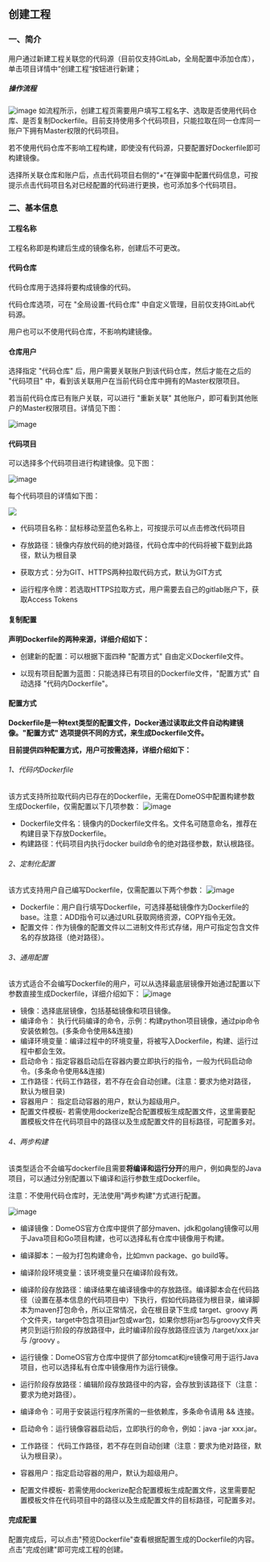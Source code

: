 ## 创建工程

### 一、简介

用户通过新建工程关联您的代码源（目前仅支持GitLab，全局配置中添加仓库），单击项目详情中“创建工程“按钮进行新建；

##### 操作流程
![image](https://domeos-pics2.bjcnc.scs.sohucs.com/%E6%93%8D%E4%BD%9C%E6%B5%81%E7%A8%8B.png)
如流程所示，创建工程页需要用户填写工程名字、选取是否使用代码仓库、是否复制Dockerfile。目前支持使用多个代码项目，只能拉取在同一仓库同一账户下拥有Master权限的代码项目。

若不使用代码仓库不影响工程构建，即使没有代码源，只要配置好Dockerfile即可构建镜像。

选择所关联仓库和账户后，点击代码项目右侧的“+“在弹窗中配置代码信息，可按提示点击代码项目名对已经配置的代码进行更换，也可添加多个代码项目。

### 二、基本信息

#### 工程名称

工程名称即是构建后生成的镜像名称，创建后不可更改。

#### 代码仓库

代码仓库用于选择将要构成镜像的代码。

代码仓库选项，可在 "全局设置-代码仓库" 中自定义管理，目前仅支持GitLab代码源。

用户也可以不使用代码仓库，不影响构建镜像。

#### 仓库用户

选择指定 "代码仓库" 后，用户需要关联账户到该代码仓库，然后才能在之后的 "代码项目" 中，看到该关联用户在当前代码仓库中拥有的Master权限项目。

若当前代码仓库已有账户关联，可以进行 "重新关联" 其他账户，即可看到其他账户的Master权限项目。详情见下图：

![image](https://domeos-pics2.bjcnc.scs.sohucs.com/%E6%B7%BB%E5%8A%A0%E4%BB%A3%E7%A0%8101.png)

#### 代码项目

可以选择多个代码项目进行构建镜像。见下图：

![image](https://domeos-pics2.bjcnc.scs.sohucs.com/%E6%B7%BB%E5%8A%A0%E4%BB%A3%E7%A0%8102.png)

每个代码项目的详情如下图：

![](http://domeos-pics.bjcnc.scs.sohucs.com/代码项目GIT20210526.png)

- 代码项目名称：鼠标移动至蓝色名称上，可按提示可以点击修改代码项目

- 存放路径：镜像内存放代码的绝对路径，代码仓库中的代码将被下载到此路径，默认为根目录
- 获取方式：分为GIT、HTTPS两种拉取代码方式，默认为GIT方式
- 运行程序令牌：若选取HTTPS拉取方式，用户需要去自己的gitlab账户下，获取Access Tokens

#### 复制配置

**声明Dockerfile的两种来源，详细介绍如下：**

- 创建新的配置：可以根据下面四种 "配置方式" 自由定义Dockerfile文件。

- 以现有项目配置为蓝图：只能选择已有项目的Dockerfile文件，"配置方式" 自动选择 "代码内Dockerfile"。

#### 配置方式

**Dockerfile是一种text类型的配置文件，Docker通过读取此文件自动构建镜像。"配置方式" 选项提供不同的方式，来生成Dockerfile文件。**

**目前提供四种配置方式，用户可按需选择，详细介绍如下：**

###### 1、代码内Dockerfile
该方式支持所拉取代码内已存在的Dockerfile，无需在DomeOS中配置构建参数生成Dockerfile，仅需配置以下几项参数：
![image](http://domeos-pics.bjcnc.scs.sohucs.com/代码内Dockerfile20210406.png)

- Dockerfile文件名：镜像内的Dockerfile文件名。文件名可随意命名，推荐在构建目录下存放Dockerfile。
- 构建路径：代码项目内执行docker build命令的绝对路径参数，默认根路径。

###### 2、定制化配置
该方式支持用户自己编写Dockerfile，仅需配置以下两个参数：
![image](https://domeos-pics2.bjcnc.scs.sohucs.com/%E5%AE%9A%E5%88%B6%E5%8C%96dockerfile.png)

- Dockerfile：用户自行填写Dockerfile，可选择基础镜像作为Dockerfile的base。注意：ADD指令可以通过URL获取网络资源，COPY指令无效。
- 配置文件：作为镜像的配置文件以二进制文件形式存储，用户可指定包含文件名的存放路径（绝对路径）。

###### 3、通用配置
该方式适合不会编写Dockerfile的用户，可以从选择最底层镜像开始通过配置以下参数直接生成Dockerfile，详细介绍如下：
![image](http://domeos-pics.bjcnc.scs.sohucs.com/通用配置20210406.png)

- 镜像：选择底层镜像，包括基础镜像和项目镜像。
- 编译命令： 执行代码编译的命令，示例：构建python项目镜像，通过pip命令安装依赖包。(多条命令使用&&连接)
- 编译环境变量：编译过程中的环境变量，将被写入Dockerfile，构建、运行过程中都会生效。
- 启动命令：指定容器启动后在容器内要立即执行的指令，一般为代码启动命令。(多条命令使用&&连接)
- 工作路径：代码工作路径，若不存在会自动创建。(注意：要求为绝对路径，默认为根目录)
- 容器用户： 指定启动容器的用户，默认为超级用户。
- 配置文件模板- 若需使用dockerize配合配置模板生成配置文件，这里需要配置模板文件在代码项目中的路径以及生成配置文件的目标路径，可配置多对。

###### 4、两步构建
该类型适合不会编写dockerfile且需要**将编译和运行分开**的用户，例如典型的Java项目，可以通过分别配置以下编译和运行参数生成Dockerfile。

注意：不使用代码仓库时，无法使用"两步构建"方式进行配置。

![image](http://domeos-pics.bjcnc.scs.sohucs.com/两步构建20210406.png)

- 编译镜像：DomeOS官方仓库中提供了部分maven、jdk和golang镜像可以用于Java项目和Go项目构建，也可以选择私有仓库中镜像用于构建。
- 编译脚本：一般为打包构建命令，比如mvn package、go build等。
- 编译阶段环境变量：该环境变量只在编译阶段有效。
- 编译阶段存放路径：编译结果在编译镜像中的存放路径。编译脚本会在代码路径（设置在基本信息的代码项目中）下执行，假如代码路径为根目录，编译脚本为maven打包命令，所以正常情况，会在根目录下生成 target、groovy 两个文件夹，target中包含项目jar包或war包，如果你想将jar包与groovy文件夹拷贝到运行阶段的存放路径中，此时编译阶段存放路径应该为 /target/xxx.jar 与 /groovy 。



- 运行镜像：DomeOS官方仓库中提供了部分tomcat和jre镜像可用于运行Java项目，也可以选择私有仓库中镜像用作为运行镜像。
- 运行阶段存放路径：编辑阶段存放路径中的内容，会存放到该路径下（注意：要求为绝对路径）。
- 编译命令：可用于安装运行程序所需的一些依赖库，多条命令请用 && 连接。
- 启动命令：运行镜像容器启动后，立即执行的命令，例如：java  -jar  xxx.jar。
- 工作路径： 代码工作路径，若不存在则自动创建（注意：要求为绝对路径，默认为根目录）。
- 容器用户：指定启动容器的用户，默认为超级用户。
- 配置文件模板- 若需使用dockerize配合配置模板生成配置文件，这里需要配置模板文件在代码项目中的路径以及生成配置文件的目标路径，可配置多对。

#### 完成配置

配置完成后，可以点击"预览Dockerfile"查看根据配置生成的Dockerfile的内容。
点击"完成创建"即可完成工程的创建。


